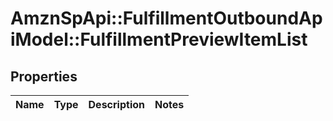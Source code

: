 # AmznSpApi::FulfillmentOutboundApiModel::FulfillmentPreviewItemList

## Properties
Name | Type | Description | Notes
------------ | ------------- | ------------- | -------------

